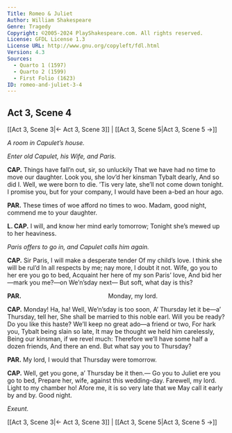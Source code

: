 ```yaml
---
Title: Romeo & Juliet
Author: William Shakespeare
Genre: Tragedy
Copyright: ©2005-2024 PlayShakespeare.com. All rights reserved.
License: GFDL License 1.3
License URL: http://www.gnu.org/copyleft/fdl.html
Version: 4.3
Sources:
  - Quarto 1 (1597)
  - Quarto 2 (1599)
  - First Folio (1623)
ID: romeo-and-juliet-3-4
---
```


## Act 3, Scene 4
[[Act 3, Scene 3|← Act 3, Scene 3]] | [[Act 3, Scene 5|Act 3, Scene 5 →]]

*A room in Capulet’s house.*

*Enter old Capulet, his Wife, and Paris.*

**CAP.**
Things have fall’n out, sir, so unluckily
That we have had no time to move our daughter.
Look you, she lov’d her kinsman Tybalt dearly,
And so did I. Well, we were born to die.
’Tis very late, she’ll not come down tonight.
I promise you, but for your company,
I would have been a-bed an hour ago.

**PAR.**
These times of woe afford no times to woo.
Madam, good night, commend me to your daughter.

**L. CAP.**
I will, and know her mind early tomorrow;
Tonight she’s mewed up to her heaviness.

*Paris offers to go in, and Capulet calls him again.*

**CAP.**
Sir Paris, I will make a desperate tender
Of my child’s love. I think she will be rul’d
In all respects by me; nay more, I doubt it not.
Wife, go you to her ere you go to bed,
Acquaint her here of my son Paris’ love,
And bid her—mark you me?—on We’n’sday next⁠—
But soft, what day is this?

**PAR.**
              Monday, my lord.

**CAP.**
Monday! Ha, ha! Well, We’n’sday is too soon,
A’ Thursday let it be—a’ Thursday, tell her,
She shall be married to this noble earl.
Will you be ready? Do you like this haste?
We’ll keep no great ado—a friend or two,
For hark you, Tybalt being slain so late,
It may be thought we held him carelessly,
Being our kinsman, if we revel much:
Therefore we’ll have some half a dozen friends,
And there an end. But what say you to Thursday?

**PAR.**
My lord, I would that Thursday were tomorrow.

**CAP.**
Well, get you gone, a’ Thursday be it then.⁠—
Go you to Juliet ere you go to bed,
Prepare her, wife, against this wedding-day.
Farewell, my lord. Light to my chamber ho!
Afore me, it is so very late that we
May call it early by and by. Good night.

*Exeunt.*

[[Act 3, Scene 3|← Act 3, Scene 3]] | [[Act 3, Scene 5|Act 3, Scene 5 →]]